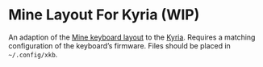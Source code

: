 # Mine Layout For Kyria (WIP)

An adaption of the [Mine keyboard layout](neo-layout.org/) to the [Kyria](https://splitkb.com/).
Requires a matching configuration of the keyboard’s firmware.
Files should be placed in `~/.config/xkb`.
